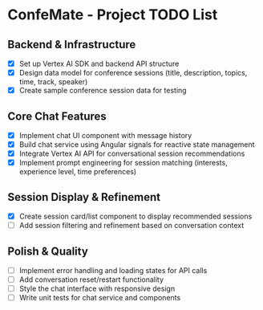 # ConfeMate - Project TODO List

## Backend & Infrastructure

- [x] Set up Vertex AI SDK and backend API structure
- [x] Design data model for conference sessions (title, description, topics, time, track, speaker)
- [x] Create sample conference session data for testing

## Core Chat Features

- [x] Implement chat UI component with message history
- [x] Build chat service using Angular signals for reactive state management
- [x] Integrate Vertex AI API for conversational session recommendations
- [x] Implement prompt engineering for session matching (interests, experience level, time preferences)

## Session Display & Refinement

- [x] Create session card/list component to display recommended sessions
- [ ] Add session filtering and refinement based on conversation context

## Polish & Quality

- [ ] Implement error handling and loading states for API calls
- [ ] Add conversation reset/restart functionality
- [ ] Style the chat interface with responsive design
- [ ] Write unit tests for chat service and components
